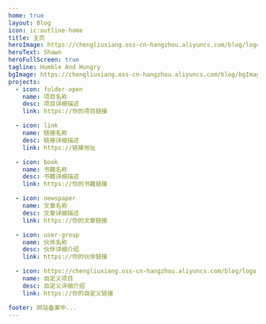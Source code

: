 ```yaml
---
home: true
layout: Blog
icon: ic:outline-home
title: 主页
heroImage: https://chengliuxiang.oss-cn-hangzhou.aliyuncs.com/blog/logo.svg
heroText: Shawn
heroFullScreen: true
tagline: Humble And Hungry
bgImage: https://chengliuxiang.oss-cn-hangzhou.aliyuncs.com/blog/bgImage.jpg
projects:
  - icon: folder-open
    name: 项目名称
    desc: 项目详细描述
    link: https://你的项目链接

  - icon: link
    name: 链接名称
    desc: 链接详细描述
    link: https://链接地址

  - icon: book
    name: 书籍名称
    desc: 书籍详细描述
    link: https://你的书籍链接

  - icon: newspaper
    name: 文章名称
    desc: 文章详细描述
    link: https://你的文章链接

  - icon: user-group
    name: 伙伴名称
    desc: 伙伴详细介绍
    link: https://你的伙伴链接

  - icon: https://chengliuxiang.oss-cn-hangzhou.aliyuncs.com/blog/logo.svg
    name: 自定义项目
    desc: 自定义详细介绍
    link: https://你的自定义链接

footer: 网站备案中...
---
```


